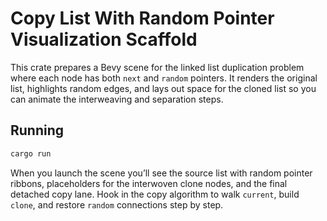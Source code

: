 # Copy List With Random Pointer Visualization Scaffold

This crate prepares a Bevy scene for the linked list duplication problem where each node has both `next` and `random` pointers. It renders the original list, highlights random edges, and lays out space for the cloned list so you can animate the interweaving and separation steps.

## Running

```sh
cargo run
```

When you launch the scene you’ll see the source list with random pointer ribbons, placeholders for the interwoven clone nodes, and the final detached copy lane. Hook in the copy algorithm to walk `current`, build `clone`, and restore `random` connections step by step.
